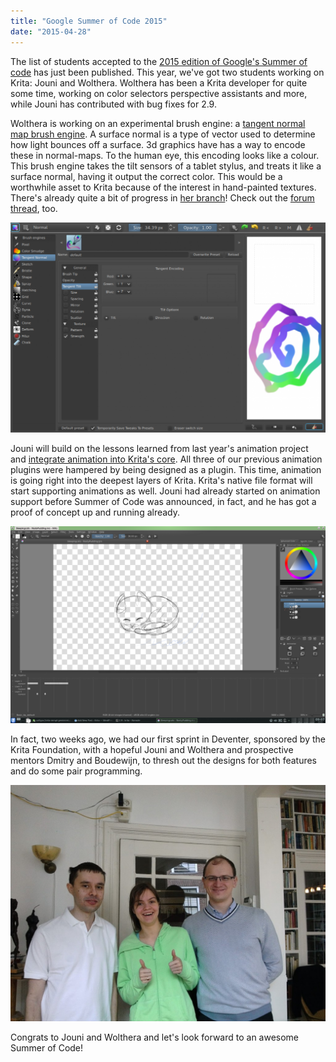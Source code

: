```yaml
---
title: "Google Summer of Code 2015"
date: "2015-04-28"
---
```


The list of students accepted to the [2015 edition of Google's Summer of code](http://www.google-melange.com/gsoc/projects/list/google/gsoc2015) has just been published. This year, we've got two students working on Krita: Jouni and Wolthera. Wolthera has been a Krita developer for quite some time, working on color selectors perspective assistants and more, while Jouni has contributed with bug fixes for 2.9.

Wolthera is working on an experimental brush engine: a [tangent normal map brush engine](http://www.google-melange.com/gsoc/project/details/google/gsoc2015/wolthera/5668600916475904). A surface normal is a type of vector used to determine how light bounces off a surface. 3d graphics have has a way to encode these in normal-maps. To the human eye, this encoding looks like a colour. This brush engine takes the tilt sensors of a tablet stylus, and treats it like a surface normal, having it output the correct color. This would be a worthwhile asset to Krita because of the interest in hand-painted textures. There's already quite a bit of progress in [her branch](https://projects.kde.org/projects/calligra/repository/show?rev=krita-testing-wolthera)! Check out the [forum thread](https://forum.kde.org/viewtopic.php?f=288&t=126128&p=333828#p333828), too.

[![tangent](images/tangent-1024x683.png)](https://krita.org/wp-content/uploads/2015/04/tangent.png)

Jouni will build on the lessons learned from last year's animation project and [integrate animation into Krita's core](http://www.google-melange.com/gsoc/project/details/google/gsoc2015/joupent/5649050225344512). All three of our previous animation plugins were hampered by being designed as a plugin. This time, animation is going right into the deepest layers of Krita. Krita's native file format will start supporting animations as well. Jouni had already started on animation support before Summer of Code was announced, in fact, and he has got a proof of concept up and running already.

[![animation](images/animation-1024x640.png)](https://krita.org/wp-content/uploads/2015/04/animation.png)

In fact, two weeks ago, we had our first sprint in Deventer, sponsored by the Krita Foundation, with a hopeful Jouni and Wolthera and prospective mentors Dmitry and Boudewijn, to thresh out the designs for both features and do some pair programming.

[![2015-sprint](images/2015-sprint-1024x768.jpg)](https://krita.org/wp-content/uploads/2015/04/2015-sprint.jpg)

Congrats to Jouni and Wolthera and let's look forward to an awesome Summer of Code!
